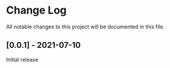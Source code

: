 <!--
### Added
### Changed
### Fixed
-->

# Change Log

All notable changes to this project will be documented in this file.

## [0.0.1] - 2021-07-10

Initial release
